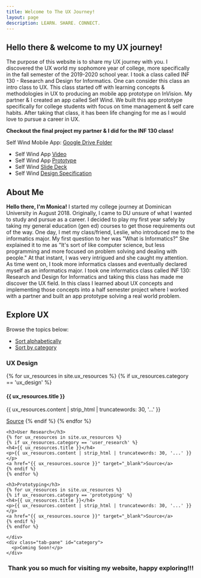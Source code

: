```yaml
---
title: Welcome to The UX Journey!
layout: page
description: LEARN. SHARE. CONNECT.
---
```

## **Hello there & welcome to my UX journey!**

The purpose of this website is to share my UX journey with you. I discovered the UX world my sophomore year of college, more specifically in the fall semester of the 2019-2020 school year. I took a class called INF 130 - Research and Design for Informatics. One can consider this class an intro class to UX. This class started off with learning concepts & methodologies in UX to producing an mobile app prototype on InVision. My partner & I created an app called Self Wind. We built this app prototype specifically for college students with focus on time management & self care habits. After taking that class, it has been life changing for me as I would love to pursue a career in UX.

**Checkout the final project my partner & I did for the INF 130 class!**

Self Wind Mobile App: [Google Drive Folder](https://drive.google.com/drive/folders/1KDjBvgNL-90V-HWfQKFecQ_WxXeZktib?usp=sharing)
- Self Wind App [Video](https://www.youtube.com/watch?v=DKGHDoKX1iw&t=1s)
- Self Wind App [Prototype](https://projects.invisionapp.com/prototype/ck37tw6d6003qel01e3sxl391/play)
- Self Wind [Slide Deck](https://drive.google.com/file/d/1ckfrvSx-cHvsaztGnpVGXufCcoqpmLYt/view?usp=sharing)
- Self Wind [Design Specification](https://drive.google.com/file/d/1iNyZE5q3RhSJxcDvp8n3dlMNscotHS5S/view?usp=sharing)

## **About Me**
**Hello there, I'm Monica!** I started my college journey at Dominican University in August 2018. Originally, I came to DU unsure of what I wanted to study and pursue as a career. I decided to play my first year safely by taking my general education (gen ed) courses to get those requirements out of the way. One day, I met my class/friend, Leslie, who introduced me to the informatics major. My first question to her was "What is Informatics?" She explained it to me as "It's sort of like computer science, but less programming and more focused on problem solving and dealing with people." At that instant, I was very intrigued and she caught my attention. As time went on, I took more informatics classes and eventually declared myself as an informatics major. I took one informatics class called INF 130: Research and Design for Informatics and taking this class has made me discover the UX field. In this class I learned about UX concepts and implementing those concepts into a half semester project where I worked with a partner and built an app prototype solving a real world problem.

## **Explore UX**
<p>Browse the topics below:</p>

<div class="card-header card-header-danger">
  <!-- colors: "header-primary", "header-info", "header-success", "header-warning", "header-danger" -->
  <div class="nav-tabs-navigation">
    <div class="nav-tabs-wrapper">
      <ul class="nav nav-tabs" data-tabs="tabs">
        <li class="nav-item">
          <a class="nav-link active show" href="#alpha" data-toggle="tab">Sort alphabetically<div class="ripple-container"></div></a>
        </li>
        <li class="nav-item">
          <a class="nav-link active show" href="#category" data-toggle="tab">Sort by category<div class="ripple-container"></div></a>
        </li>
      </ul>
    </div>
  </div>
</div>
<div class="card-body ">
  <div class="tab-content">
    <div class="tab-pane active show" id="alpha">
    <h3>UX Design</h3>
    {% for ux_resources in site.ux_resources %}
    {% if ux_resources.category == 'ux_design' %}
    <h4>{{ ux_resources.title }}</h4>
    <p>{{ ux_resources.content | strip_html | truncatewords: 30, '...' }}</p>
    <a href="{{ ux_resources.source }}" target="_blank">Source</a>
    {% endif %}
    {% endfor %}

    <h3>User Research</h3>
    {% for ux_resources in site.ux_resources %}
    {% if ux_resources.category == 'user_research' %}
    <h4>{{ ux_resources.title }}</h4>
    <p>{{ ux_resources.content | strip_html | truncatewords: 30, '...' }}</p>
    <a href="{{ ux_resources.source }}" target="_blank">Source</a>
    {% endif %}
    {% endfor %}

    <h3>Prototyping</h3>
    {% for ux_resources in site.ux_resources %}
    {% if ux_resources.category == 'prototyping' %}
    <h4>{{ ux_resources.title }}</h4>
    <p>{{ ux_resources.content | strip_html | truncatewords: 30, '...' }}</p>
    <a href="{{ ux_resources.source }}" target="_blank">Source</a>
    {% endif %}
    {% endfor %}

    </div>
    <div class="tab-pane" id="category">
      <p>Coming Soon!</p>
    </div>
  </div>
</div>
</div>

### **<center>Thank you so much for visiting my website, happy exploring!!!</center>**
